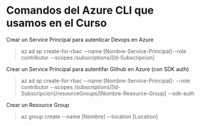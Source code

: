 # Comandos del Azure CLI que usamos en el Curso

Crear un Service Principal para autenticar Devops en Azure
> az ad sp create-for-rbac --name [Nombre-Service-Principal]--role contributor --scopes /subscriptions/[Id-Subscripcion]

Crear un Service Principal para autentifar Github en Azure (con SDK auth)
> az ad sp create-for-rbac --name [Nombre-Service-Principal]- --role contributor --scopes /subscriptions/[Id-Subscripcion]/resourceGroups/[Nombre-Resource-Group] --sdk-auth

Crear un Resource Group
> az group create --name [Nombre] --location [Location]
